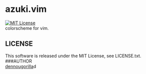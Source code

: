 # azuki.vim
[![MIT License](http://img.shields.io/badge/license-MIT-blue.svg?style=flat)](LICENSE.txt)   
colorscheme for vim.
## LICENSE
This software is released under the MIT License, see LICENSE.txt.
###AUTHOR   
[dennougorilla](https://github.comdennougorilla)d
